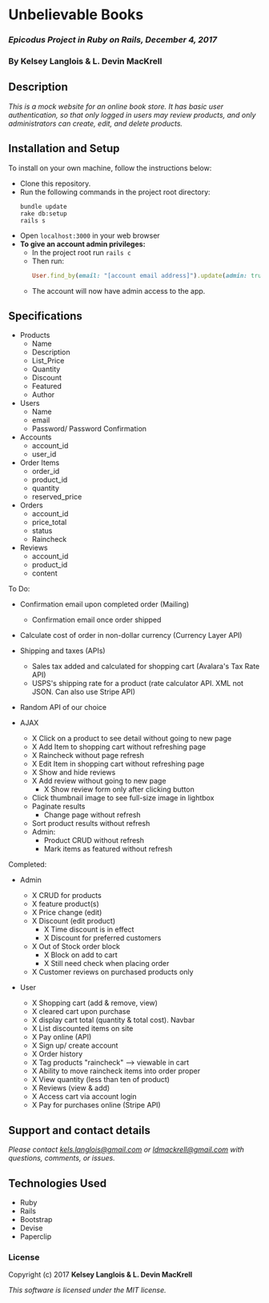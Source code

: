 # Unbelievable Books

### _Epicodus Project in Ruby on Rails, December 4, 2017_

### By Kelsey Langlois & L. Devin MacKrell

## Description

_This is a mock website for an online book store. It has basic user authentication, so that only logged in users may review products, and only administrators can create, edit, and delete products._

## Installation and Setup

To install on your own machine, follow the instructions below:

* Clone this repository.
* Run the following commands in the project root directory:
  ```
  bundle update
  rake db:setup
  rails s
  ```
* Open ```localhost:3000``` in your web browser
* **To give an account admin privileges:**
  * In the project root run ```rails c```
  * Then run:
    ```ruby
    User.find_by(email: "[account email address]").update(admin: true)
    ```
  * The account will now have admin access to the app.

## Specifications

* Products  
  * Name
  * Description
  * List_Price
  * Quantity
  * Discount
  * Featured
  * Author
* Users
  * Name
  * email
  * Password/ Password Confirmation
* Accounts
  * account_id
  * user_id
* Order Items
  * order_id
  * product_id
  * quantity
  * reserved_price
* Orders
  * account_id
  * price_total
  * status
  * Raincheck
* Reviews
  * account_id
  * product_id
  * content

To Do:

* Confirmation email upon completed order (Mailing)
  * Confirmation email once order shipped
* Calculate cost of order in non-dollar currency (Currency Layer API)
* Shipping and taxes (APIs)
  * Sales tax added and calculated for shopping cart (Avalara's Tax Rate API)
  * USPS's shipping rate for a product (rate calculator API. XML not JSON. Can also use Stripe API)
* Random API of our choice

* AJAX
  * X Click on a product to see detail without going to new page
  * X Add Item to shopping cart without refreshing page
  * X Raincheck without page refresh
  * X Edit Item in shopping cart without refreshing page
  * X Show and hide reviews
  * X Add review without going to new page
    * X Show review form only after clicking button
  * Click thumbnail image to see full-size image in lightbox
  * Paginate results
    * Change page without refresh
  * Sort product results without refresh
  * Admin:
    * Product CRUD without refresh
    * Mark items as featured without refresh


Completed:

* Admin
  * X CRUD for products
  * X feature product(s)
  * X Price change (edit)
  * X Discount (edit product)
    * X Time discount is in effect
    * X Discount for preferred customers
  * X Out of Stock order block
    * X Block on add to cart
    * X Still need check when placing order
  * X Customer reviews on purchased products only

* User
  * X Shopping cart (add & remove, view)
  * X cleared cart upon purchase
  * X display cart total (quantity & total cost). Navbar
  * X List discounted items on site
  * X Pay online (API)
  * X Sign up/ create account
  * X Order history
  * X Tag products "raincheck" --> viewable in cart
  * X Ability to move raincheck items into order proper
  * X View quantity (less than ten of product)
  * X Reviews (view & add)
  * X Access cart via account login
  * X Pay for purchases online (Stripe API)  

<!--
* Unauthenticated users may:
  * View all products
  * View product details
  * View product reviews
* Authenticated users may do all of the above as well as:
  * Create reviews
  * Edit and delete their own reviews
* Authenticated admins may do all of the above as well as:
  * Create, edit, and delete products.
  * Delete user reviews. -->

## Support and contact details

_Please contact [kels.langlois@gmail.com](mailto:kels.langlois@gmail.com) or [ldmackrell@gmail.com](mailto:ldmackrell@gmail.com) with questions, comments, or issues._

## Technologies Used

* Ruby
* Rails
* Bootstrap
* Devise
* Paperclip

### License

Copyright (c) 2017 **Kelsey Langlois & L. Devin MacKrell**

*This software is licensed under the MIT license.*
